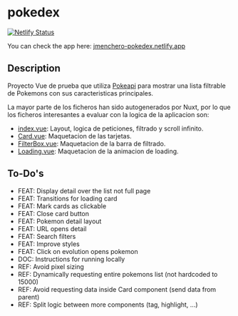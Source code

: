 # pokedex

[![Netlify Status](https://api.netlify.com/api/v1/badges/23b84609-d319-495a-af65-4eb0d21932c7/deploy-status)](https://app.netlify.com/sites/jmenchero-pokedex/deploys)

You can check the app here: [jmenchero-pokedex.netlify.app](https://jmenchero-pokedex.netlify.app/)

## Description

Proyecto Vue de prueba que utiliza [Pokeapi](https://pokeapi.co/) para mostrar una lista filtrable de Pokemons con sus caracteristicas principales.

La mayor parte de los ficheros han sido autogenerados por Nuxt, por lo que los ficheros interesantes a evaluar con la logica de la aplicacion son:

- [index.vue](pages/index.vue): Layout, logica de peticiones, filtrado y scroll infinito.
- [Card.vue](components/Card.vue): Maquetacion de las tarjetas.
- [FilterBox.vue](components/FilterBox.vue): Maquetacion de la barra de filtrado.
- [Loading.vue](components/Loading.vue): Maquetacion de la animacion de loading.

## To-Do's

- FEAT: Display detail over the list not full page
- FEAT: Transitions for loading card
- FEAT: Mark cards as clickable
- FEAT: Close card button
- FEAT: Pokemon detail layout
- FEAT: URL opens detail
- FEAT: Search filters
- FEAT: Improve styles
- FEAT: Click on evolution opens pokemon
- DOC: Instructions for running locally
- REF: Avoid pixel sizing
- REF: Dynamically requesting entire pokemons list (not hardcoded to 15000)
- REF: Avoid requesting data inside Card component (send data from parent)
- REF: Split logic between more components (tag, highlight, ...)
